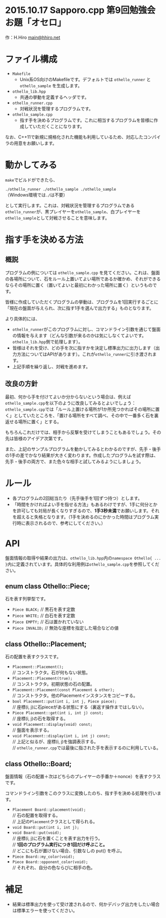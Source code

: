 # 2015.10.17 Sapporo.cpp 第9回勉強会 お題「オセロ」

作：H.Hiro <main@hhiro.net>

# ファイル構成

- `Makefile`
  - Unix系OS向けのMakefileです。デフォルトでは `othello_runner` と `othello_sample` を生成します。
- `othello_lib.hpp`
  - 共通の挙動を定義するヘッダです。
- `othello_runner.cpp`
  - 対戦状況を管理するプログラムです。
- `othello_sample.cpp`
  - 指す手を決めるプログラムです。これに相当するプログラムを皆様に作成していただくことになります。

なお、C++11で新規に規格化された機能も利用しているため、対応したコンパイラの用意をお願いします。

# 動かしてみる

`make`でビルドができたら、

`./othello_runner ./othello_sample ./othello_sample`  
（Windows環境では`./`は不要）

として実行します。これは、対戦状況を管理するプログラムである`othello_runner`が、黒プレイヤーを`othello_sample`、白プレイヤーを`othello_sample`として対戦させることを意味します。

# 指す手を決める方法

## 概説

プログラムの例については `othello_sample.cpp` を見てください。これは、盤面の各場所について、石をルール上置いてよい場所であるか確かめ、それができるならその場所に置く（置いてよいと最初にわかった場所に置く）というものです。

皆様に作成していただくプログラムの挙動は、プログラムを1回実行するごとに「現在の盤面が与えられ、次に指す1手を選んで出力する」ものとなります。

より具体的には、

- `othello_runner`がこのプログラムに対し、コマンドライン引数を通じて盤面の情報を与えます（どんな引数が来るのかは気にしなくてよいです。`othello_lib.hpp`側で処理します）。
- 皆様はそれを受け、どの手を次に指すかを決定し標準出力に出力します（出力方法についてはAPIがあります）。これが`othello_runner`に引き渡されます。
- 上記手順を繰り返し、対戦を進めます。

## 改良の方針

最初、何から手を付けてよいか分からないという場合は、例えば`othello_sample.cpp`を以下のように改良してみるとよいでしょう：`othello_sample.cpp`では「ルール上置ける場所が1か所見つかればその場所に置く」としていたところを、「置ける場所をすべて調べ、その中で一番多く石を裏返せる場所に置く」とする。

もちろんこれだけでは、相手から反撃を受けてしまうこともあるでしょう。その先は皆様のアイデア次第です。

また、上記のサンプルプログラムを動かしてみるとわかるのですが、先手・後手の1手の差でかなり結果が大きく変わります。作成したプログラムを試す際は、先手・後手の両方で、また色々な相手と試してみるようにしましょう。

# ルール

- 各プログラムの2回総当たり（先手後手を1回ずつ持つ）とします。
- 「時間をかければよい手を指せる方法」もあるわけですが、1手に何分とかを許可しても対局が長くなりすぎるので、**1手3秒未満**でお願いします。それを超えると失格となります。（1手を決めるのにかかった時間はプログラム実行時に表示されるので、参考にしてください。）

# API

盤面情報の取得や結果の出力は、`othello_lib.hpp`内の`namespace Othello{ ... }`内に定義されています。具体的な利用例は`othello_sample.cpp`を参照してください。

## enum class Othello::Piece;

石を表す列挙型です。

- `Piece BLACK;` // 黒石を表す定数
- `Piece WHITE;` // 白石を表す定数
- `Piece EMPTY;` // 石は置かれていない
- `Piece INVALID;` // 無効な座標を指定した場合などの値

## class Othello::Placement;

石の配置を表すクラスです。

- `Placement::Placement();`  
  // コンストラクタ。石が何もない状態。
- `Placement::Placement(true);`  
  // コンストラクタ。初期状態の石の配置。
- `Placement::Placement(const Placement & other);`  
  // コンストラクタ。他のPlacementインスタンスをコピーする。
- `bool Placement::put(int i, int j, Piece piece);`  
  // 座標(i, j)に石pieceがある状態にする（裏返す操作まではしない）。
- `Piece Placement::get(int i, int j) const;`  
  // 座標(i, j)の石を取得する。
- `void Placement::display(void) const;`  
  // 盤面を表示する。
- `void Placement::display(int i, int j) const;`  
  // 上記と似るが、座標(i, j)を強調表示する。  
  // `othello_runner.cpp`では最後に指された手を表示するのに利用している。

## class Othello::Board;

盤面情報（石の配置＋次はどちらのプレイヤーの手番か＋nonce）を表すクラスです。

コマンドライン引数をこのクラスに変換したのち、指す手を決める処理を行います。

- `Placement Board::placement(void);`  
  // 石の配置を取得する。  
  // 上記の`Placement`クラスとして得られる。
- `void Board::put(int i, int j);`  
- `void Board::put(void);`  
  // 座標(i, j)に石を置くことを表す出力を行う。  
  // **1回のプログラム実行につき1回だけ呼ぶこと。**  
  // どこにも石が置けない場合、引数なしの put() を呼ぶ。
- `Piece Board::my_color(void);`
- `Piece Board::opponent_color(void);`  
  // それぞれ、自分の色ならびに相手の色。  

# 補足

- 結果は標準出力を使って受け渡されるので、何かデバッグ出力をしたい場合は標準エラーを使ってください。
